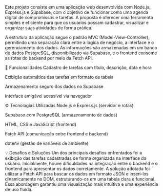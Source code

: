 Este projeto consiste em uma aplicação web desenvolvida com Node.js, Express.js e Supabase, com o objetivo de funcionar como uma agenda digital de compromissos e tarefas. A proposta é oferecer uma ferramenta simples e eficiente para que os usuários possam cadastrar, visualizar e organizar suas atividades de forma prática.

A estrutura da aplicação segue o padrão MVC (Model-View-Controller), permitindo uma separação clara entre a lógica de negócio, a interface e o gerenciamento dos dados. As informações são armazenadas em um banco de dados PostgreSQL, disponibilizado via Supabase, e o frontend consome as rotas do backend por meio da Fetch API.

🎯 Funcionalidades
Cadastro de tarefas com título, descrição, data e hora

Exibição automática das tarefas em formato de tabela

Armazenamento seguro dos dados no Supabase

Interface amigável acessível via navegador

⚙️ Tecnologias Utilizadas
Node.js e Express.js (servidor e rotas)

Supabase com PostgreSQL (armazenamento de dados)

HTML, CSS e JavaScript (frontend)

Fetch API (comunicação entre frontend e backend)

dotenv (gestão de variáveis de ambiente)

💡 Desafios e Soluções
Um dos principais desafios enfrentados foi a exibição das tarefas cadastradas de forma organizada na interface do usuário. Inicialmente, houve dificuldades na integração entre o backend e o frontend para apresentar os dados corretamente. A solução adotada foi utilizar a Fetch API para buscar os dados em formato JSON e inseri-los dinamicamente no DOM, estruturando-os em uma tabela clara e funcional. Essa abordagem garantiu uma visualização mais intuitiva e uma experiência de uso fluida.
